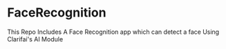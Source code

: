 # FaceRecognition
This Repo Includes A Face Recognition app which can detect a face Using Clarifai's AI Module
